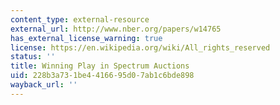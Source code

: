 ```yaml
---
content_type: external-resource
external_url: http://www.nber.org/papers/w14765
has_external_license_warning: true
license: https://en.wikipedia.org/wiki/All_rights_reserved
status: ''
title: Winning Play in Spectrum Auctions
uid: 228b3a73-1be4-4166-95d0-7ab1c6bde898
wayback_url: ''
---
```

